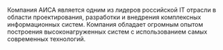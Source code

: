 Компания АИСА является одним из лидеров российской IТ отрасли в области проектирования, разработки и внедрения комплексных информационных систем. Компания обладает огромным опытом построения высоконагруженных систем с использованием самых современных технологий.
